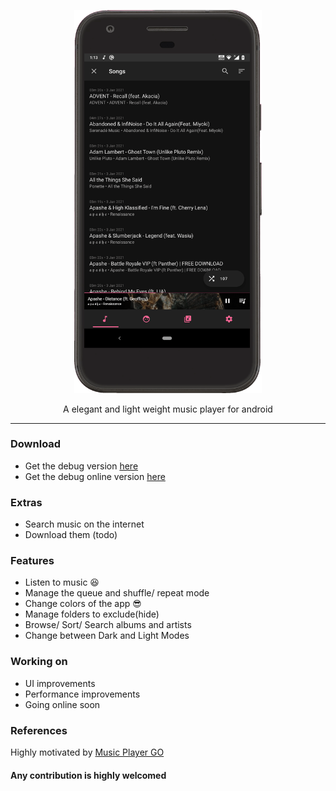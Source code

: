 <p align="center">
  <img width="300" src="https://github.com/AP-Atul/music_player_lite/blob/main/assets/music_player_lite.gif" alt="app gif">
</p>

<p align="center">
  A elegant and light weight music player for android
</p>

---
### Download
* Get the debug version [here](https://github.com/AP-Atul/music_player_lite/raw/main/assets/app-debug.apk) 
* Get the debug online version [here](https://github.com/AP-Atul/music_player_lite/raw/version-online/assets/app-debug.apk) 

### Extras
* Search music on the internet
* Download them (todo)

### Features
* Listen to music 😆
* Manage the queue and shuffle/ repeat mode
* Change colors of the app 😎
* Manage folders to exclude(hide)
* Browse/ Sort/ Search albums and artists
* Change between Dark and Light Modes

### Working on
* UI improvements
* Performance improvements
* Going online soon

### References
Highly motivated by [Music Player GO](https://github.com/enricocid/Music-Player-GO)


#### Any contribution is highly welcomed
